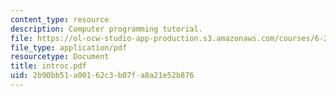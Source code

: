 ```yaml
---
content_type: resource
description: Computer programming tutorial.
file: https://ol-ocw-studio-app-production.s3.amazonaws.com/courses/6-270-autonomous-robot-design-competition-january-iap-2005/2b90bb51a00162c3b07fa8a21e52b876_introc.pdf
file_type: application/pdf
resourcetype: Document
title: introc.pdf
uid: 2b90bb51-a001-62c3-b07f-a8a21e52b876
---
```

